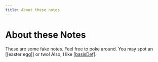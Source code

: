 ```yaml
---
title: About these notes
---
```

# About these Notes
These are some fake notes. Feel free to poke around. You may spot an [[easter egg]]  or two! Also, I like [[basisDef]](linear_algebra/defintions).
